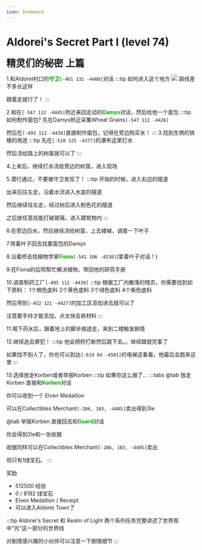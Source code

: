```yaml
---
icon: bookmark
---
```


# Aldorei's Secret Part I (level 74)
<span style="font-size: 25px;">**精灵们的秘密 上篇**</span>

1.和Aldorei村口的<font color=00AA00>**守卫**</font>`[-461 132 -4460]`对话
:::tip 如何进入这个地方
![](/assets/img/lvl74-1.jpg)
路线差不多长这样

跟着走就行了！
:::

2.和在`[-547 112 -4445]`附近来回走动的<font color=00AA00>**Damys**</font>对话，然后给他一个面包
:::tip 如何制作面包?
先在Damys附近采集Wheat Grains`[-547 112 -4426]`

然后在`[-493 112 -4438]`直接制作面包，记得在旁边购买水！
:::
3.找到生锈的铁桶的用途
:::tip
先在`[-510 125 -4377]`的瀑布这里打水

然后浇给路上的树苗就可以了
:::

4.上来后，继续打水浇给旁边的树苗，进入现场

5.潜行通过，不要被守卫发现了！
:::tip
开始的时候，进入右边的隧道

出来后往左走，沿着水流进入水底的隧道

然后继续往左走，经过树后进入粉色花的隧道

之后放任意技能打破玻璃，进入建筑物内
:::

6.在旁边舀水，然后继续浇给树苗，上去楼梯，调查一下叶子

7.带着叶子回去找要面包的Damys

8.沿着桥去找植物学家<font color=00AA00>**Fiona**</font>`[-541 106 -4538]`(拿着叶子对话！)

9.在Fiona的后院帮忙解决植物，带回他的研究手册

10.调查制药工厂`[-495 112 -4430]`
:::tip
根据工厂内散落的残页，你需要找到如下原料：
1个橙色底料
2个黄色底料
3个绿色底料
4个紫色底料

然后带到`[-452 121 -4427]`的加工区添加进去就可以了

注意要手持才能添加，点太快会吞材料
:::

11.喝下药水后，跟着地上的脚步痕迹走，来到二楼触发剧情

12.继续追击罪犯！
:::tip
他会把桥打断然后跳下去。。继续跟就完事了

如果找不到人了，你也可以到达`[-619 64 -4501]`的电梯这看看，他最后会跑来这里
:::

13.选择放走Korben或者举报Korben
:::tip
如果你这么做了...
:::tabs
@tab 放走Korben
直接和<font color=00AA00>**Korben**</font>对话

你可以收到一个 Elven Medallion

可以在Collectibles Merchant`[-286, 103, -4405]`卖出得到3le

@tab 举报Korben
直接回去和<font color=00AA00>**Guard**</font>对话

你会得到2le和一张收据

收据同样可以在Collectibles Merchant`[-286, 103, -4405]`卖出

但只有1绿宝石。
:::



奖励
+ 512500 经验
+ 0 / 8192 绿宝石
+ Elven Medallion / Receipt
+ 可以进入Aldorei Town了

:::tip
Aldorei's Secret 和 Realm of Light 两个系列任务完整讲述了世界观中“光”这一部分的世界线

对剧情感兴趣的小伙伴可以注意一下剧情细节
:::